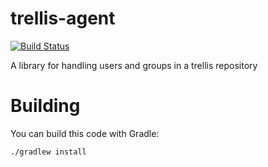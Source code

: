 # trellis-agent

[![Build Status](https://travis-ci.org/trellis-ldp/trellis-agent.png?branch=master)](https://travis-ci.org/trellis-ldp/trellis-agent)

A library for handling users and groups in a trellis repository

# Building

You can build this code with Gradle:

    ./gradlew install

